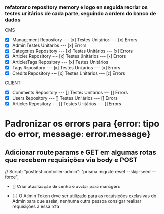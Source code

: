 

### refatorar o repository memory e logo en seguida recriar os testes unitários de cada parte, seguindo a ordem do banco de dados

CMS
- [x] Management  Repository ---    [x] Testes Unitários --- [x] Errors
- [x] Admin Testes Unitários                             --- [x] Errors
- [x] Categories  Repository ---    [x] Testes Unitários --- [x] Errors
- [x] Articles  Repository ---      [x] Testes Unitários --- [x] Errors
- [x] ArticlesTags  Repository ---  [x] Testes Unitários 
- [x] Tags  Repository ---          [x] Testes Unitários --- [x] Errors
- [x] Credits  Repository ---       [x] Testes Unitários --- [x] Errors

CLIENT
- [x] Comments  Repository ---      [] Testes Unitários --- [] Errors
- [x] Users  Repository ---         [] Testes Unitários --- [] Errors
- [x] Articles  Repository ---      [] Testes Unitários --- [] Errors

# Padronizar os errors para {error: tipo do error, message: error.message} #

## Adicionar route params e GET em algumas rotas que recebem requisições via body e POST


// Script: "posttest:controller-admin": "prisma migrate reset --skip-seed --force",

- [] Criar atualização de senha e avatar para managers

- [-] O Admin Token deve ser utilizado para as requisições exclusivas do Admin para que assim, nenhuma outra pessoa consigar realizar requisições a essa rota
